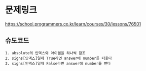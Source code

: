 # 문제링크

https://school.programmers.co.kr/learn/courses/30/lessons/76501

## 슈도코드

```
1. absolute의 인덱스와 아이템을 하나씩 참조
2. signs[인덱스]일떼 True라면 answer에 number를 더한다
3. signs[인덱스]일때 False라면 answer에 number를 뺀다
```